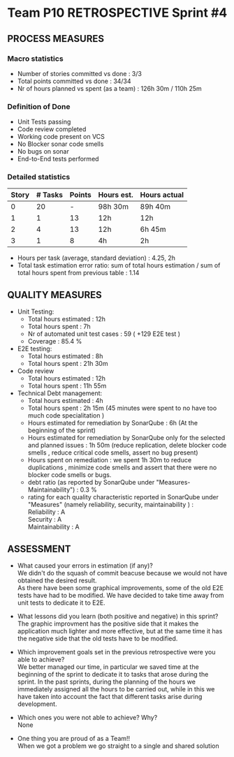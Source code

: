 Team P10 RETROSPECTIVE Sprint #4
=====================================

## PROCESS MEASURES 

### Macro statistics

- Number of stories committed vs done : 3/3
- Total points committed vs done : 34/34
- Nr of hours planned vs spent (as a team) : 126h 30m  / 110h 25m 


### Definition of Done
- Unit Tests passing
- Code review completed
- Working code present on VCS
- No Blocker sonar code smells
- No bugs on sonar
- End-to-End tests performed



### Detailed statistics

| Story  | # Tasks | Points | Hours est. | Hours actual |
|--------|---------|--------|------------|--------------|
| 0      |    20     |    -   |   98h 30m      |  89h 40m   |
| 1      |   1     |   13    |   12h        |    12h        |
| 2      |    4    |  13   |    12h      |     6h 45m       |
| 3      |     1    |   8   |     4h     |     2h      |




- Hours per task (average, standard deviation) : 4.25, 2h
- Total task estimation error ratio: sum of total hours estimation / sum of total hours spent from previous table : 1.14

  
## QUALITY MEASURES 

- Unit Testing:
  - Total hours estimated : 12h
  - Total hours spent : 7h
  - Nr of automated unit test cases : 59 ( +129 E2E test )
  - Coverage  : 85.4 %
- E2E testing:
  - Total hours estimated : 8h
  - Total hours spent : 21h 30m
- Code review 
  - Total hours estimated : 12h
  - Total hours spent : 11h 55m
- Technical Debt management:
  - Total hours estimated : 4h 
  - Total hours spent : 2h 15m (45 minutes were spent to no have too much code specialitation )
  - Hours estimated for remediation by SonarQube : 6h  (At the beginning of the sprint)
  - Hours estimated for remediation by SonarQube only for the selected and planned issues : 1h 50m (reduce replication, delete blocker code smells , reduce critical code smells, assert no bug present) 
  - Hours spent on remediation  : we spent 1h 30m to reduce duplications , minimize code smells and assert that there were no blocker code smells or bugs.
  - debt ratio (as reported by SonarQube under "Measures-Maintainability") : 0.3 %
  - rating for each quality characteristic reported in SonarQube under "Measures" (namely reliability, security, maintainability ) :
  <br>Reliability : A <br>Security : A
  <br>Maintainability : A
  
## ASSESSMENT

- What caused your errors in estimation (if any)? <br>
We didn't do the squash of commit beacuse because we would not have obtained the desired result.<br>
As there have been some graphical improvements, some of the old E2E tests have had to be modified. We have decided to take time away from unit tests to dedicate it to E2E.



- What lessons did you learn (both positive and negative) in this sprint? <br>
The graphic improvment has the positive side that it makes the application much lighter and more effective, but at the same time it has the negative side that the old tests have to be modified.

- Which improvement goals set in the previous retrospective were you able to achieve? <br>
  We better managed our time, in particular we saved time at the beginning of the sprint to dedicate it to tasks that arose during the sprint.
  In the past sprints, during the planning of the hours we immediately assigned all the hours to be carried out, while in this we have taken into account the fact that different   tasks arise during development.  

- Which ones you were not able to achieve? Why?<br> 
  None

- One thing you are proud of as a Team!!<br>
When we got a problem we go straight to a single and shared solution
